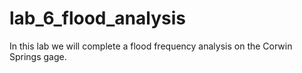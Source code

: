 # lab_6_flood_analysis
In this lab we will complete a flood frequency analysis on the Corwin Springs gage. 
